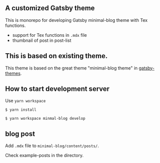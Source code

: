 ## A customized Gatsby theme 

This is monorepo for developing Gatsby minimal-blog theme with Tex functions.

- support for Tex functions in `.mdx` file
- thumbnail of post in post-list

## This is based on existing theme.

This theme is based on the great theme "minimal-blog theme" in [gatsby-themes](https://github.com/LekoArts/gatsby-themes).

## How to start development server

Use `yarn workspace`

```
$ yarn install

$ yarn workspace minmal-blog develop
```

## blog post

Add `.mdx` file to `minimal-blog/content/posts/`.

Check example-posts in the directory.

